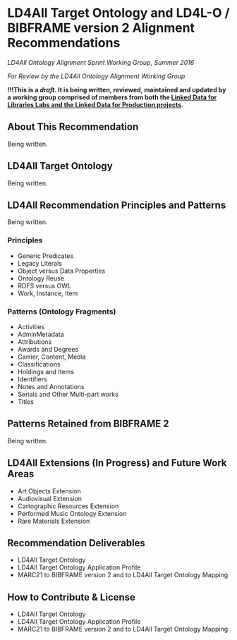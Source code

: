 # LD4All Target Ontology and LD4L-O / BIBFRAME version 2 Alignment Recommendations
*LD4All Ontology Alignment Sprint Working Group, Summer 2016*

*For Review by the LD4All Ontology Alignment Working Group*

**!!!This is a _draft_. It is being written, reviewed, maintained and updated by a working group comprised of members from both the [Linked Data for Libraries Labs and the Linked Data for Production projects](https://www.ld4l.org/).**

## About This Recommendation

Being written.

## LD4All Target Ontology

Being written.

## LD4All Recommendation Principles and Patterns

Being written.

### Principles

- Generic Predicates
- Legacy Literals
- Object versus Data Properties
- Ontology Reuse
- RDFS versus OWL
- Work, Instance, Item

### Patterns (Ontology Fragments)

- Activities
- AdminMetadata
- Attributions
- Awards and Degrees
- Carrier, Content, Media
- Classifications
- Holdings and Items
- Identifiers
- Notes and Annotations
- Serials and Other Multi-part works
- Titles

## Patterns Retained from BIBFRAME 2

Being written.

## LD4All Extensions (In Progress) and Future Work Areas

- Art Objects Extension
- Audiovisual Extension
- Cartographic Resources Extension
- Performed Music Ontology Extension
- Rare Materials Extension

## Recommendation Deliverables

- LD4All Target Ontology
- LD4All Target Ontology Application Profile
- MARC21 to BIBFRAME version 2 and to LD4All Target Ontology Mapping
 
## How to Contribute & License

- LD4All Target Ontology
- LD4All Target Ontology Application Profile
- MARC21 to BIBFRAME version 2 and to LD4All Target Ontology Mapping

